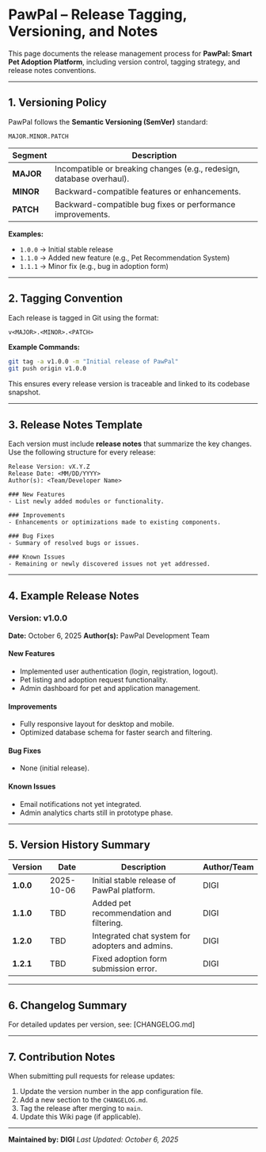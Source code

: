 # PawPal – Release Tagging, Versioning, and Notes

This page documents the release management process for **PawPal: Smart Pet Adoption Platform**, including version control, tagging strategy, and release notes conventions.

---

## 1. Versioning Policy

PawPal follows the **Semantic Versioning (SemVer)** standard:

```
MAJOR.MINOR.PATCH
```

| Segment   | Description                                                           |
| --------- | --------------------------------------------------------------------- |
| **MAJOR** | Incompatible or breaking changes (e.g., redesign, database overhaul). |
| **MINOR** | Backward-compatible features or enhancements.                         |
| **PATCH** | Backward-compatible bug fixes or performance improvements.            |

**Examples:**

* `1.0.0` → Initial stable release
* `1.1.0` → Added new feature (e.g., Pet Recommendation System)
* `1.1.1` → Minor fix (e.g., bug in adoption form)

---

## 2. Tagging Convention

Each release is tagged in Git using the format:

```
v<MAJOR>.<MINOR>.<PATCH>
```

**Example Commands:**

```bash
git tag -a v1.0.0 -m "Initial release of PawPal"
git push origin v1.0.0
```

This ensures every release version is traceable and linked to its codebase snapshot.

---

## 3. Release Notes Template

Each version must include **release notes** that summarize the key changes.
Use the following structure for every release:

```
Release Version: vX.Y.Z  
Release Date: <MM/DD/YYYY>  
Author(s): <Team/Developer Name>  

### New Features
- List newly added modules or functionality.

### Improvements
- Enhancements or optimizations made to existing components.

### Bug Fixes
- Summary of resolved bugs or issues.

### Known Issues
- Remaining or newly discovered issues not yet addressed.
```

---

## 4. Example Release Notes

### **Version: v1.0.0**

**Date:** October 6, 2025
**Author(s):** PawPal Development Team

#### New Features

* Implemented user authentication (login, registration, logout).
* Pet listing and adoption request functionality.
* Admin dashboard for pet and application management.

#### Improvements

* Fully responsive layout for desktop and mobile.
* Optimized database schema for faster search and filtering.

#### Bug Fixes

* None (initial release).

#### Known Issues

* Email notifications not yet integrated.
* Admin analytics charts still in prototype phase.

---

## 5. Version History Summary

| Version   | Date       | Description                                     | Author/Team     |
| --------- | ---------- | ----------------------------------------------- | --------------- |
| **1.0.0** | 2025-10-06 | Initial stable release of PawPal platform.      | DIGI |
| **1.1.0** | TBD        | Added pet recommendation and filtering.         | DIGI |
| **1.2.0** | TBD        | Integrated chat system for adopters and admins. | DIGI |
| **1.2.1** | TBD        | Fixed adoption form submission error.           | DIGI |

---

## 6. Changelog Summary

For detailed updates per version, see:
[CHANGELOG.md]

---

## 7. Contribution Notes

When submitting pull requests for release updates:

1. Update the version number in the app configuration file.
2. Add a new section to the `CHANGELOG.md`.
3. Tag the release after merging to `main`.
4. Update this Wiki page (if applicable).

---

**Maintained by:**
**DIGI**
*Last Updated: October 6, 2025*
